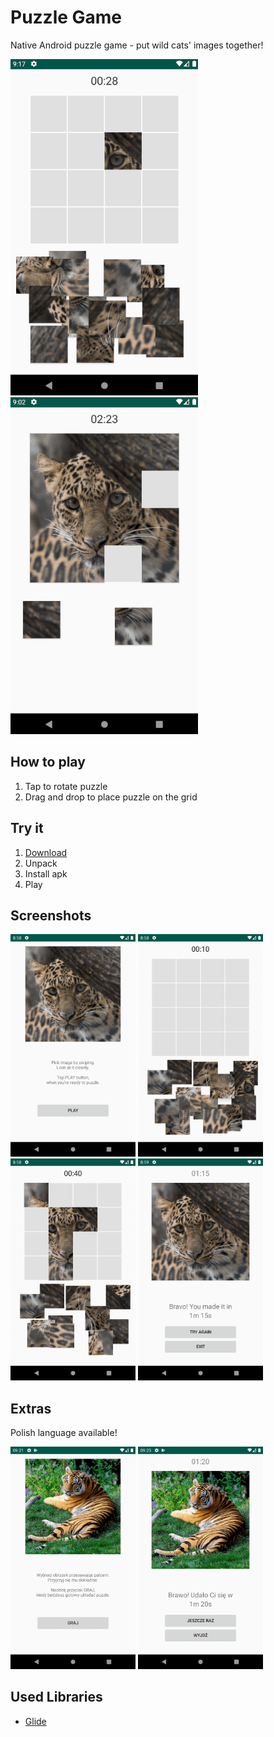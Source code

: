 # Puzzle Game

Native Android puzzle game - put wild cats' images together!

<img src="presentation/PuzzleGame_match.gif" width="300"> <img src="presentation/PuzzleGame_finish.gif" width="300">

## How to play

1. Tap to rotate puzzle
2. Drag and drop to place puzzle on the grid

## Try it

1. [Download](https://github.com/dbpienkowska/puzzle-game/raw/master/apk/PuzzleGame-debug.zip)
2. Unpack
3. Install apk
4. Play

## Screenshots

<img src="presentation/Screenshot_0.png" width="200"> <img src="presentation/Screenshot_1.png" width="200">
<img src="presentation/Screenshot_2.png" width="200"> <img src="presentation/Screenshot_3.png" width="200">

## Extras

Polish language available!

<img src="presentation/Screenshot_0_PL.png" width="200"> <img src="presentation/Screenshot_1_PL.png" width="200">

## Used Libraries

- [Glide](https://bumptech.github.io/glide/)
